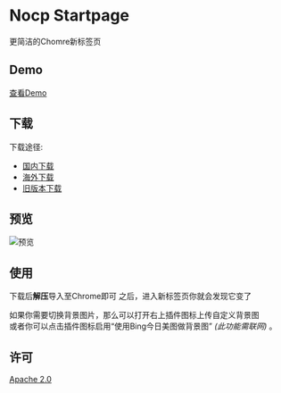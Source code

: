 # Nocp Startpage

更简洁的Chomre新标签页

## Demo

[查看Demo](https://nriothrreion.github.io/Nocp-startpage/demo/nstart.html)

## 下载

下载途径:
- [国内下载](https://tool.misakal.xyz/crx/startpage1.0.12.crx)
- [海外下载](https://github.com/NriotHrreion/Nocp-startpage/releases)
- [旧版本下载](https://github.com/NriotHrreion/tools/releases)

## 预览

![预览](./preview.png)

## 使用

下载后**解压**导入至Chrome即可
之后，进入新标签页你就会发现它变了

如果你需要切换背景图片，那么可以打开右上插件图标上传自定义背景图
<br>
或者你可以点击插件图标启用“使用Bing今日美图做背景图” _(此功能需联网)_ 。

## 许可

[Apache 2.0](./LICENSE)
